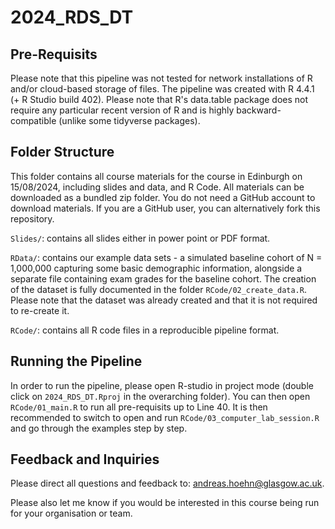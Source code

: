 # 2024_RDS_DT
 

## Pre-Requisits

Please note that this pipeline was not tested for network installations of R and/or cloud-based storage of files. 
The pipeline was created with R 4.4.1 (+ R Studio build 402). Please note that R's data.table package does not require 
any particular recent version of R and is highly backward-compatible (unlike some tidyverse packages).


## Folder Structure

This folder contains all course materials for the course in Edinburgh on 15/08/2024, including slides and data, and R Code. 
All materials can be downloaded as a bundled zip folder. You do not need a GitHub account to download materials. If you are 
a GitHub user, you can alternatively fork this repository.

`Slides/`: contains all slides either in power point or PDF format.

`RData/`: contains our example data sets - a simulated baseline cohort of N = 1,000,000 capturing some basic demographic 
information, alongside a separate file containing exam grades for the baseline cohort. The creation of the dataset is 
fully documented in the folder `RCode/02_create_data.R`. Please note that the dataset was already created and that it is not 
required to re-create it.

`RCode/`: contains all R code files in a reproducible pipeline format. 


## Running the Pipeline 

In order to run the pipeline, please open R-studio in project mode (double click on `2024_RDS_DT.Rproj` in the overarching folder). 
You can then open `RCode/01_main.R` to run all pre-requisits up to Line 40. It is then recommended to switch to open and run 
`RCode/03_computer_lab_session.R` and go through the examples step by step. 


## Feedback and Inquiries 

Please direct all questions and feedback to: andreas.hoehn@glasgow.ac.uk.

Please also let me know if you would be interested in this course being run for your organisation or team.